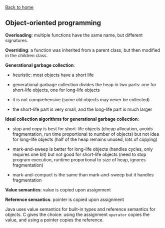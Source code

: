 [Back to home](https://npapernot.github.io/programming-languages)

## Object-oriented programming

**Overloading**: multiple functions have the same name, but
different signatures. 

**Overriding**: a function was inherited from a parent class,
but then modified in the children class.

**Generational garbage collection**: 

* heuristic: most objects have a short life

* generational garbage collection divides the heap in two parts: one for short-life objects, one for long-life objects

* it is not comprehensive (some old objects may never be collected)

* the short-life part is very small, and the long-life part is much larger

**Ideal collection algorithms for generational garbage collection**:

* stop and copy is best for short-life objects (cheap allocation, avoids fragmentation, run time proportional to number of objects) but not idea for long-life objects (half of the heap remains unused, lots of copying)

* mark-and-sweep is better for long-life objects (handles cycles, only requires one bit) but not good for short-life objects (need to stop program execution, runtime proportional to size of heap, ignores fragmentation)

* mark-and-compact is the same than mark-and-sweep but it handles fragmentation

**Value semantics**: value is copied upon assignment 

**Reference semantics**: pointer is copied upon assignment

Java uses value semantics for built-in types and reference
semantics for objects. C gives the choice: using the
assignment `operator` copies the value, and using a pointer
copies the reference.
